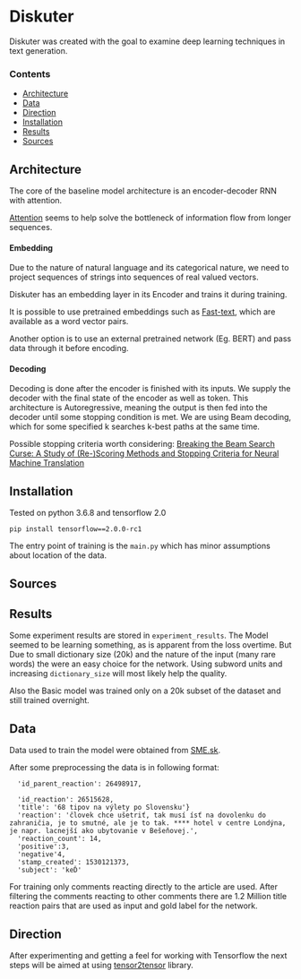 # Diskuter

Diskuter was created with the goal to examine deep learning techniques in text generation.


### Contents

* [Architecture](#Architecture)
* [Data](#Data)
* [Direction](#Direction)
* [Installation](#Installation)
* [Results](#Results)
* [Sources](#Sources)



## Architecture

The core of the baseline model architecture is an encoder-decoder RNN with attention.

[Attention](https://arxiv.org/abs/1508.04025) seems to help solve the bottleneck of information flow from longer sequences.

<!-- ![attention](/readme_data/attention_mechanism.jpg?raw=true "attention") -->

#### Embedding

Due to the nature of natural language and its categorical nature, we need to project sequences of strings into sequences of real valued vectors.

Diskuter has an embedding layer in its Encoder and trains it during training.

It is possible to use pretrained embeddings such as [Fast-text](https://fasttext.cc), which are available as a word vector pairs.

Another option is to use an external pretrained network (Eg. BERT) and pass data through it before encoding.


#### Decoding

Decoding is done after the encoder is finished with its inputs.
We supply the decoder with the final state of the encoder as well as <sos> token.
This architecture is Autoregressive, meaning the output is then fed into the decoder until some stopping condition is met.
We are using Beam decoding, which for some specified k searches k-best paths at the same time.



Possible stopping criteria worth considering: [Breaking the Beam Search Curse: A Study of (Re-)Scoring Methods and
Stopping Criteria for Neural Machine Translation](https://arxiv.org/pdf/1808.09582.pdf)


## Installation

Tested on python 3.6.8 and tensorflow 2.0

`pip install tensorflow==2.0.0-rc1`



The entry point of training is the `main.py` which has minor assumptions about location of the data.



## Sources



## Results

Some experiment results are stored in ``experiment_results``.
The Model seemed to be learning something, as is apparent from the loss overtime.
But Due to small dictionary size (20k) and the nature of the input (many rare words) the <unks> were an easy choice for the network. Using subword units and increasing `dictionary_size` will most likely help the quality.

Also the Basic model was trained only on a 20k subset of the dataset and still trained overnight.


## Data

Data used to train the model were obtained from [SME.sk](hhtps://sme.sk).

After some preprocessing the data is in following format:
```
  'id_parent_reaction': 26498917,

  'id_reaction': 26515628,
  'title': '68 tipov na výlety po Slovensku'}
  'reaction': 'človek chce ušetriť, tak musí ísť na dovolenku do zahraničia, je to smutné, ale je to tak. **** hotel v centre Londýna, je napr. lacnejší ako ubytovanie v Bešeňovej.',  
  'reaction_count': 14,
  'positive':3,
  'negative'4,
  'stamp_created': 1530121373,
  'subject': 'keĎ'
```

For training only comments reacting directly to the article are used.
After filtering the comments reacting to other comments there are 1.2 Million
title reaction pairs that are used as input and gold label for the network.




## Direction
After experimenting and getting a feel for working with Tensorflow the next steps will be aimed at using
[tensor2tensor](https://github.com/tensorflow/tensor2tensor) library.

